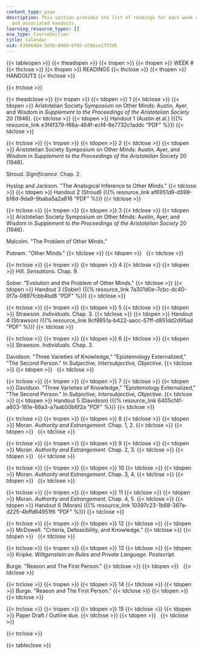 ```yaml
---
content_type: page
description: This section provides the list of readings for each week of the course
  and associated handouts.
learning_resource_types: []
ocw_type: CourseSection
title: Calendar
uid: 63996494-503b-0469-9797-d766ce17f245
---
```


{{< tableopen >}}
{{< theadopen >}}
{{< tropen >}}
{{< thopen >}}
WEEK #
{{< thclose >}}
{{< thopen >}}
READINGS
{{< thclose >}}
{{< thopen >}}
HANDOUTS
{{< thclose >}}

{{< trclose >}}

{{< theadclose >}}
{{< tropen >}}
{{< tdopen >}}
1
{{< tdclose >}}
{{< tdopen >}}
Aristotelian Society Symposium on Other Minds: Austin, Ayer, and Wisdom in _Supplement to the Proceedings of the Aristotelian Society_ 20 (1946).
{{< tdclose >}}
{{< tdopen >}}
Handout 1 (Austin et al.) ({{% resource_link e3f4f379-f66a-464f-ecf4-8e7732c1addc "PDF" %}})
{{< tdclose >}}

{{< trclose >}}
{{< tropen >}}
{{< tdopen >}}
2
{{< tdclose >}}
{{< tdopen >}}
Aristotelian Society Symposium on Other Minds: Austin, Ayer, and Wisdom in _Supplement to the Proceedings of the Aristotelian Society_ 20 (1946).  
  
Stroud. _Significance_. Chap. 2.  
  
Hyslop and Jackson. "The Analogical Inference to Other Minds."
{{< tdclose >}}
{{< tdopen >}}
Handout 2 (Stroud) ({{% resource_link af6951d9-d599-b18d-9da9-9baba5a2a816 "PDF" %}})
{{< tdclose >}}

{{< trclose >}}
{{< tropen >}}
{{< tdopen >}}
3
{{< tdclose >}}
{{< tdopen >}}
Aristotelian Society Symposium on Other Minds: Austin, Ayer, and Wisdom in _Supplement to the Proceedings of the Aristotelian Society_ 20 (1946).  
  
Malcolm. "The Problem of Other Minds."  
  
Putnam. "Other Minds."
{{< tdclose >}}
{{< tdopen >}}
 
{{< tdclose >}}

{{< trclose >}}
{{< tropen >}}
{{< tdopen >}}
4
{{< tdclose >}}
{{< tdopen >}}
Hill. _Sensations_. Chap. 9.  
  
Sober. "Evolution and the Problem of Other Minds."
{{< tdclose >}}
{{< tdopen >}}
Handout 3 (Sober) ({{% resource_link 7a301d0e-7cbc-dc40-0f7a-0897fcbb4bd8 "PDF" %}})
{{< tdclose >}}

{{< trclose >}}
{{< tropen >}}
{{< tdopen >}}
5
{{< tdclose >}}
{{< tdopen >}}
Strawson. _Individuals_. Chap. 3.
{{< tdclose >}}
{{< tdopen >}}
Handout 4 (Strawson) ({{% resource_link 9cf8851a-b422-aacc-57ff-d851dd2d95ad "PDF" %}})
{{< tdclose >}}

{{< trclose >}}
{{< tropen >}}
{{< tdopen >}}
6
{{< tdclose >}}
{{< tdopen >}}
Strawson. _Individuals_. Chap. 3.  
  
Davidson. "Three Varieties of Knowledge," "Epistemology Externalized," "The Second Person." In _Subjective, Intersubjective, Objective_.
{{< tdclose >}}
{{< tdopen >}}
 
{{< tdclose >}}

{{< trclose >}}
{{< tropen >}}
{{< tdopen >}}
7
{{< tdclose >}}
{{< tdopen >}}
Davidson. "Three Varieties of Knowledge," "Epistemology Externalized," "The Second Person." In _Subjective, Intersubjective, Objective_.
{{< tdclose >}}
{{< tdopen >}}
Handout 5 (Davidson) ({{% resource_link 6405cf4f-a603-181e-66a3-a7aab50b6f2a "PDF" %}})
{{< tdclose >}}

{{< trclose >}}
{{< tropen >}}
{{< tdopen >}}
8
{{< tdclose >}}
{{< tdopen >}}
Moran. _Authority and Estrangement_. Chap. 1, 2.
{{< tdclose >}}
{{< tdopen >}}
 
{{< tdclose >}}

{{< trclose >}}
{{< tropen >}}
{{< tdopen >}}
9
{{< tdclose >}}
{{< tdopen >}}
Moran. _Authority and Estrangement_. Chap. 2, 3.
{{< tdclose >}}
{{< tdopen >}}
 
{{< tdclose >}}

{{< trclose >}}
{{< tropen >}}
{{< tdopen >}}
10
{{< tdclose >}}
{{< tdopen >}}
Moran. _Authority and Estrangement_. Chap. 3, 4.
{{< tdclose >}}
{{< tdopen >}}
 
{{< tdclose >}}

{{< trclose >}}
{{< tropen >}}
{{< tdopen >}}
11
{{< tdclose >}}
{{< tdopen >}}
Moran. _Authority and Estrangement_. Chap. 4, 5.
{{< tdclose >}}
{{< tdopen >}}
Handout 6 (Moran) ({{% resource_link 10397c23-1b68-367a-d225-4bffd64951f6 "PDF" %}})
{{< tdclose >}}

{{< trclose >}}
{{< tropen >}}
{{< tdopen >}}
12
{{< tdclose >}}
{{< tdopen >}}
McDowell. "Criteria, Defeasibility, and Knowledge."
{{< tdclose >}}
{{< tdopen >}}
 
{{< tdclose >}}

{{< trclose >}}
{{< tropen >}}
{{< tdopen >}}
13
{{< tdclose >}}
{{< tdopen >}}
Kripke. _Wittgenstein on Rules and Private Language_. Postscript.  
  
Burge. "Reason and The First Person."
{{< tdclose >}}
{{< tdopen >}}
 
{{< tdclose >}}

{{< trclose >}}
{{< tropen >}}
{{< tdopen >}}
14
{{< tdclose >}}
{{< tdopen >}}
Burge. "Reason and The First Person."
{{< tdclose >}}
{{< tdopen >}}
 
{{< tdclose >}}

{{< trclose >}}
{{< tropen >}}
{{< tdopen >}}
15
{{< tdclose >}}
{{< tdopen >}}
Paper Draft / Outline due.
{{< tdclose >}}
{{< tdopen >}}
 
{{< tdclose >}}

{{< trclose >}}

{{< tableclose >}}
